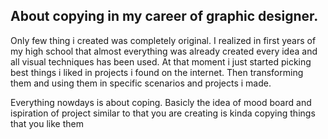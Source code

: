 ## About copying in my career of graphic designer.

Only few thing i created was completely original. I realized in first years of my high school that almost everything was already created every 
idea and all visual techniques has been used. At that moment i just started picking best things i liked in projects i found on the internet. 
Then transforming them and using them in specific scenarios and projects i made. 

Everything nowdays is about coping. Basicly the idea of mood board and ispiration of project similar to that you are creating is kinda copying 
things that you like them 
